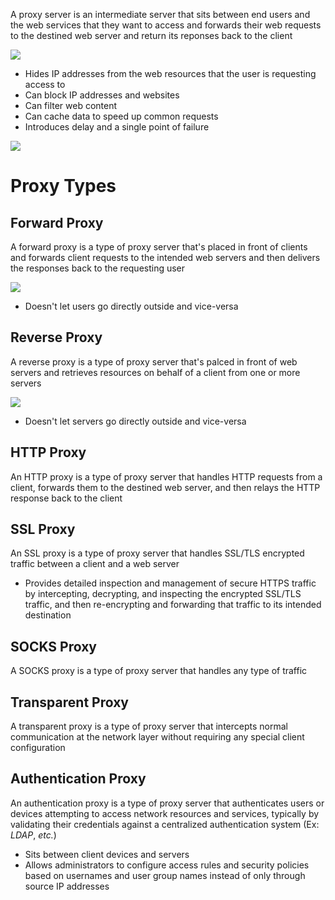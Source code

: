 A proxy server is an intermediate server that sits between end users and the web services that they want to access and forwards their web requests to the destined web server and return its reponses back to the client

![](https://github.com/JonmarCorpuz/SecondBrain/blob/main/Assets/615635613cd4216f4d4f01d5_web-browsing-with-proxy.png)

* Hides IP addresses from the web resources that the user is requesting access to
* Can block IP addresses and websites
* Can filter web content
* Can cache data to speed up common requests
* Introduces delay and a single point of failure

![](https://github.com/JonmarCorpuz/SecondBrain/blob/main/Assets/Whitespace.png)

# Proxy Types

## Forward Proxy

A forward proxy is a type of proxy server that's placed in front of clients and forwards client requests to the intended web servers and then delivers the responses back to the requesting user 

![](https://github.com/JonmarCorpuz/SecondBrain/blob/main/Assets/Fordward%20Proxy.png)

* Doesn't let users go directly outside and vice-versa

## Reverse Proxy

A reverse proxy is a type of proxy server that's palced in front of web servers and retrieves resources on behalf of a client from one or more servers

![](https://github.com/JonmarCorpuz/SecondBrain/blob/main/Assets/Reverse%20Proxy.png)

* Doesn't let servers go directly outside and vice-versa

## HTTP Proxy

An HTTP proxy is a type of proxy server that handles HTTP requests from a client, forwards them to the destined web server, and then relays the HTTP response back to the client

## SSL Proxy

An SSL proxy is a type of proxy server that handles SSL/TLS encrypted traffic between a client and a web server

* Provides detailed inspection and management of secure HTTPS traffic by intercepting, decrypting, and inspecting the encrypted SSL/TLS traffic, and then re-encrypting and forwarding that traffic to its intended destination

## SOCKS Proxy

A SOCKS proxy is a type of proxy server that handles any type of traffic

## Transparent Proxy

A transparent proxy is a type of proxy server that intercepts normal communication at the network layer without requiring any special client configuration

## Authentication Proxy

An authentication proxy is a type of proxy server that authenticates users or devices attempting to access network resources and services, typically by validating their credentials against a centralized authentication system (Ex: *LDAP*, *etc.*)

* Sits between client devices and servers
* Allows administrators to configure access rules and security policies based on usernames and user group names instead of only through source IP addresses
